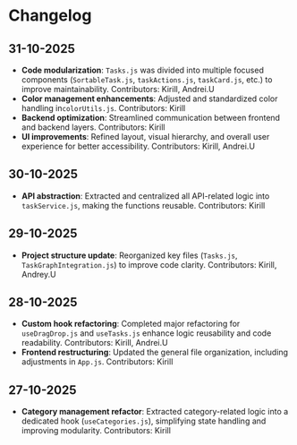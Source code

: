 # Changelog

## 31-10-2025
- **Code modularization**: `Tasks.js` was divided into multiple focused components (`SortableTask.js`, `taskActions.js`, `taskCard.js`, etc.) to improve maintainability. Contributors: Kirill, Andrei.U
- **Color management enhancements**: Adjusted and standardized color handling in`colorUtils.js`. Contributors: Kirill
- **Backend optimization**: Streamlined communication between frontend and backend layers. Contributors: Kirill
- **UI improvements**: Refined layout, visual hierarchy, and overall user experience for better accessibility. Contributors: Kirill, Andrei.U 

## 30-10-2025
- **API abstraction**: Extracted and centralized all API-related logic into `taskService.js`, making the functions reusable. Contributors: Kirill

## 29-10-2025
- **Project structure update**: Reorganized key files (`Tasks.js`, `TaskGraphIntegration.js`) to improve code clarity. Contributors: Kirill, Andrey.U

## 28-10-2025
- **Custom hook refactoring**: Completed major refactoring for `useDragDrop.js` and `useTasks.js` enhance logic reusability and code readability. Contributors: Kirill, Andrei.U
- **Frontend restructuring**: Updated the general file organization, including adjustments in `App.js`. Contributors: Kirill

## 27-10-2025
- **Category management refactor**: Extracted category-related logic into a dedicated hook (`useCategories.js`), simplifying state handling and improving modularity. Contributors: Kirill
